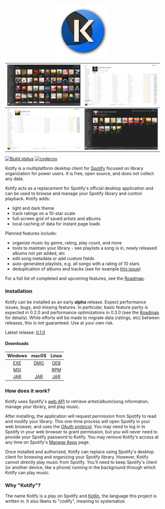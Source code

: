<p align="center">
  <img src="application/src/main/resources/logo.svg" width="35%" />
</p>

| ![](application/src/test/resources/screenshots/com.dzirbel.kotify.ui.ApplicationScreenshotTest/artists-dark.png) | ![](application/src/test/resources/screenshots/com.dzirbel.kotify.ui.ApplicationScreenshotTest/playlist-light.png) |
|------------------------------------------------------------------------------------------------------------------|--------------------------------------------------------------------------------------------------------------------|
| ![](application/src/test/resources/screenshots/com.dzirbel.kotify.ui.ApplicationScreenshotTest/album-light.png)  | ![](application/src/test/resources/screenshots/com.dzirbel.kotify.ui.ApplicationScreenshotTest/artist-dark.png)    |

[![Build status](https://github.com/dzirbel/kotify/workflows/Build/badge.svg)](https://github.com/dzirbel/kotify/actions/workflows/build.yml)
[![codecov](https://codecov.io/gh/dzirbel/kotify/branch/master/graph/badge.svg?token=RZU5D35M5E)](https://codecov.io/gh/dzirbel/kotify)

Kotify is a multiplatform desktop client for [Spotify](https://www.spotify.com/) focused on library organization for
power users. It is free, open source, and does not collect any data.

Kotify acts as a replacement for Spotify's official desktop application and can be used to browse and manage your
Spotify library and control playback. Kotify adds:
* light and dark theme
* track ratings on a 10-star scale
* full-screen grid of saved artists and albums
* local caching of data for instant page loads

Planned features include:
* organize music by genre, rating, play count, and more
* tools to maintain your library - see playlists a song is in, newly released albums not yet added, etc
* edit song metadata or add custom fields
* auto-generated playlists, e.g. all songs with a rating of 10 stars
* deduplication of albums and tracks (see for example
  [this issue](https://community.spotify.com/t5/iOS-iPhone-iPad/Duplicates-of-the-same-albums/td-p/4542505))

For a full list of completed and upcoming features, see the [Roadmap](https://coda.io/@dominic-zirbel/kotify-roadmap).

### Installation

Kotify can be installed as an early **alpha** release. Expect performance issues, bugs, and missing features. In
particular, basic feature parity is expected in 0.2.0 and performance optimizations in 0.3.0 (see the
[Roadmap](https://coda.io/@dominic-zirbel/kotify-roadmap) for details). While efforts will be made to migrate data
(ratings, etc) between releases, this is not guaranteed. Use at your own risk.

Latest release: [0.1.0](https://github.com/dzirbel/kotify/releases/tag/v0.1.0)

#### Downloads

|                                          Windows                                           |                                          macOS                                           |                                          Linux                                           |
|:------------------------------------------------------------------------------------------:|:----------------------------------------------------------------------------------------:|:----------------------------------------------------------------------------------------:|
|     [EXE](https://github.com/dzirbel/kotify/releases/download/v0.1.0/Kotify-0.1.0.exe)     |    [DMG](https://github.com/dzirbel/kotify/releases/download/v0.1.0/Kotify-1.0.0.dmg)    |    [DEB](https://github.com/dzirbel/kotify/releases/download/v0.1.0/kotify_0.1.0.deb)    |
|     [MSI](https://github.com/dzirbel/kotify/releases/download/v0.1.0/Kotify-0.1.0.msi)     |                                                                                          |    [RPM](https://github.com/dzirbel/kotify/releases/download/v0.1.0/kotify-0.1.0.rpm)    |
| [JAR](https://github.com/dzirbel/kotify/releases/download/v0.1.0/Kotify-windows-0.1.0.jar) | [JAR](https://github.com/dzirbel/kotify/releases/download/v0.1.0/Kotify-macos-1.0.0.jar) | [JAR](https://github.com/dzirbel/kotify/releases/download/v0.1.0/Kotify-linux-0.1.0.jar) |

### How does it work?

Kotify uses Spotify's [web API](https://developer.spotify.com/documentation/web-api/) to retrieve
artist/album/song information, manage your library, and play music.

After installing, the application will request permission from Spotify to read and modify your
library. This one-time process will open Spotify in your web browser, and uses the
[OAuth protocol](https://oauth.net/2/). You may need to log in to Spotify in your web browser to grant permission, but
you will never need to provide your Spotify password to Kotify. You may remove Kotify's access at any time on Spotify's
[Manage Apps](https://www.spotify.com/us/account/apps/) page.

Once installed and authorized, Kotify can replace using Spotify's desktop client for browsing and organizing your
Spotify library. However, Kotify cannot directly play music from Spotify. You'll need to keep Spotify's client (or
another device, like a phone) running in the background through which Kotify can play music.

### Why "Kotify"?

The name Kotify is a play on Spotify and [Kotlin](https://kotlinlang.org/), the language this project is written in.
It also likens to "codify", meaning to systematize.
